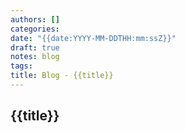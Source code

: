 ```yaml
---
authors: []
categories:
date: "{{date:YYYY-MM-DDTHH:mm:ssZ}}"
draft: true
notes: blog
tags:
title: Blog - {{title}}
---
```


## {{title}}
